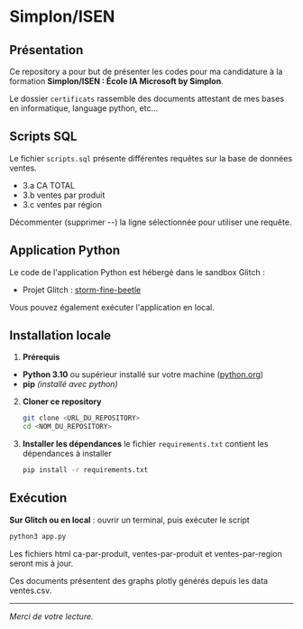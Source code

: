 # Simplon/ISEN

## Présentation

Ce repository a pour but de présenter les codes pour ma candidature à la formation **Simplon/ISEN : École IA Microsoft by Simplon**.

Le dossier `certificats` rassemble des documents attestant de mes bases en informatique, language python, etc...

## Scripts SQL

Le fichier `scripts.sql` présente différentes requêtes sur la base de données ventes.

- 3.a CA TOTAL
- 3.b ventes par produit
- 3.c ventes par région

Décommenter (supprimer --) la ligne sélectionnée pour utiliser une requête.

## Application Python

Le code de l'application Python est hébergé dans le sandbox Glitch :

- Projet Glitch : [storm-fine-beetle](https://glitch.com/edit/#!/storm-fine-beetle?path=app.py%3A1%3A0)

Vous pouvez également exécuter l'application en local.

## Installation locale

1. **Prérequis**

- **Python 3.10** ou supérieur installé sur votre machine ([python.org](https://www.python.org/downloads/))
- **pip** _(installé avec python)_

2. **Cloner ce repository**

   ```bash
   git clone <URL_DU_REPOSITORY>
   cd <NOM_DU_REPOSITORY>
   ```

3. **Installer les dépendances**
   le fichier `requirements.txt` contient les dépendances à installer

   ```bash
   pip install -r requirements.txt
   ```

## Exécution

**Sur Glitch ou en local** : ouvrir un terminal, puis exécuter le script

```bash
python3 app.py
```

Les fichiers html ca-par-produit, ventes-par-produit et ventes-par-region seront mis à jour.

Ces documents présentent des graphs plotly générés depuis les data ventes.csv.

---

_Merci de votre lecture._

